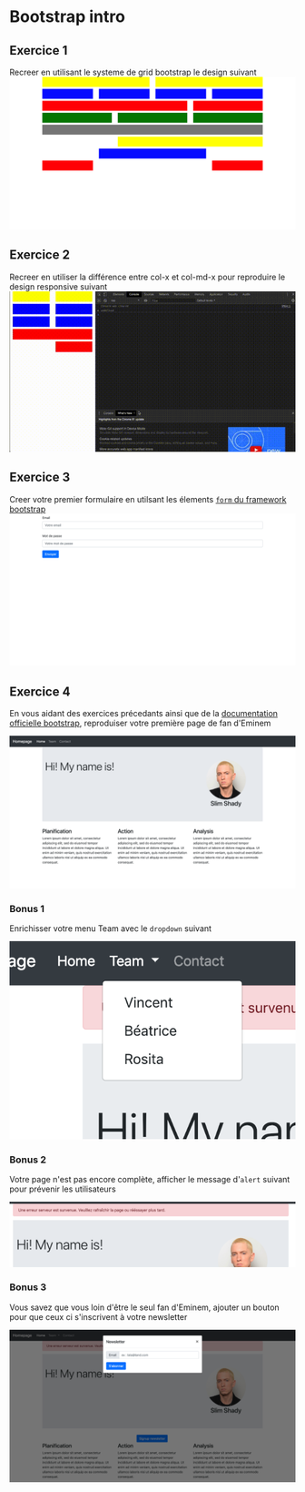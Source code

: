 # Bootstrap intro

## Exercice 1 

Recreer en utilisant le systeme de grid bootstrap le design suivant
![Exercice 1](exercices/exercice1.png?raw=true)

## Exercice 2

Recreer en utiliser la différence entre col-x et col-md-x pour reproduire le design responsive suivant
![Exercice 2](exercices/exercice2.gif?raw=true)

## Exercice 3

Creer votre premier formulaire en utilsant les élements [`form` du framework bootstrap](https://getbootstrap.com/docs/4.0/components/forms/)
![Exercice 3](exercices/exercice3.png?raw=true)

## Exercice 4

En vous aidant des exercices précedants ainsi que de la [documentation officielle bootstrap](https://getbootstrap.com/docs/4.5/getting-started/introduction/), reproduiser votre première page de fan d'Eminem

![Exercice 4](exercices/exercice4.png?raw=true)

### Bonus 1

Enrichisser votre menu Team avec le `dropdown` suivant

![Bonus 1](exercices/exercicebonus_part1.png?raw=true)

### Bonus 2

Votre page n'est pas encore complète, afficher le message d'`alert` suivant pour prévenir les utilisateurs

![Bonus 2](exercices/exercicebonus_part2.png?raw=true)

### Bonus 3

Vous savez que vous loin d'être le seul fan d'Eminem, ajouter un bouton pour que ceux ci s'inscrivent à votre newsletter

![Bonus 3](exercices/exercicebonus_part3.png?raw=true)
